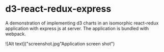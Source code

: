 # d3-react-redux-express
A demonstration of implementing d3 charts in an isomorphic react-redux application with express js at server. The application is bundled with webpack. 




![Alt text]("screenshot.jpg"Application screen shot")
